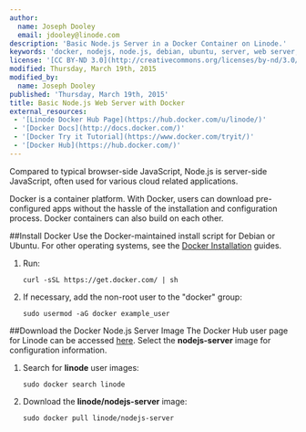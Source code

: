 ```yaml
---
author:
  name: Joseph Dooley
  email: jdooley@linode.com
description: 'Basic Node.js Server in a Docker Container on Linode.'
keywords: 'docker, nodejs, node.js, debian, ubuntu, server, web server, js, javascript'
license: '[CC BY-ND 3.0](http://creativecommons.org/licenses/by-nd/3.0/us/)'
modified: Thursday, March 19th, 2015
modified_by:
  name: Joseph Dooley
published: 'Thursday, March 19th, 2015'
title: Basic Node.js Web Server with Docker
external_resources:
 - '[Linode Docker Hub Page](https://hub.docker.com/u/linode/)'
 - '[Docker Docs](http://docs.docker.com/)'
 - '[Docker Try it Tutorial](https://www.docker.com/tryit/)'
 - '[Docker Hub](https://hub.docker.com/)'
---
```



Compared to typical browser-side JavaScript, Node.js is server-side JavaScript, often used for various cloud related applications.

Docker is a container platform. With Docker, users can download pre-configured apps without the hassle of the installation and configuration process. Docker containers can also build on each other. 

##Install Docker
Use the Docker-maintained install script for Debian or Ubuntu. For other operating systems, see the [Docker Installation](https://docs.docker.com/en/latest/installation/) guides.

1.  Run:

        curl -sSL https://get.docker.com/ | sh

2.  If necessary, add the non-root user to the "docker" group:

        sudo usermod -aG docker example_user

##Download the Docker Node.js Server Image
The Docker Hub user page for Linode can be accessed [here](https://hub.docker.com/u/linode/). Select the **nodejs-server** image for configuration information.

1.  Search for **linode** user images:

        sudo docker search linode

2.  Download the **linode/nodejs-server** image:

        sudo docker pull linode/nodejs-server


